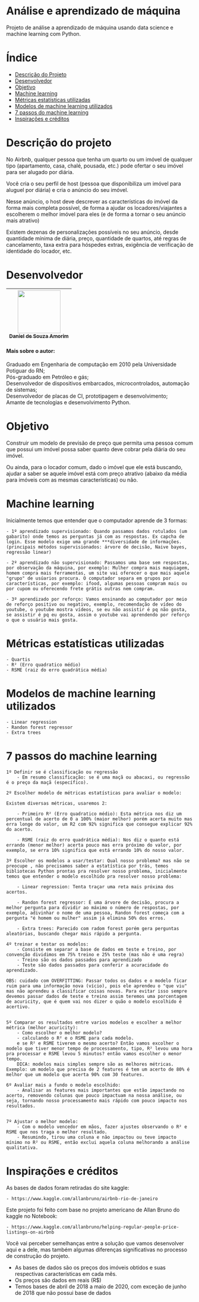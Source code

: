 # Análise e aprendizado de máquina
 Projeto de análise a aprendizado de máquina usando data science e machine learning com Python.


# Índice 

* [Descrição do Projeto](#descrição-do-projeto)
* [Desenvolvedor](#desenvolvedor)
* [Objetivo](#Objetivo)
* [Machine learning](#Machine-learning)
* [Métricas estatísticas utilizadas](#Métricas-estatísticas-utilizadas)
* [Modelos de machine learning utilizados](#Modelos-de-machine-learning-utilizados)
* [7 passos do machine learning](#7-passos-do-machine-learning)
* [Inspirações e créditos](#Inspirações-e-créditos)


# Descrição do projeto

No Airbnb, qualquer pessoa que tenha um quarto ou um imóvel de qualquer tipo (apartamento, casa, chalé, pousada, etc.) pode ofertar o seu imóvel para ser alugado por diária.

Você cria o seu perfil de host (pessoa que disponibiliza um imóvel para aluguel por diária) e cria o anúncio do seu imóvel.

Nesse anúncio, o host deve descrever as características do imóvel da forma mais completa possível, de forma a ajudar os locadores/viajantes a escolherem o melhor imóvel para eles (e de forma a tornar o seu anúncio mais atrativo)

Existem dezenas de personalizações possíveis no seu anúncio, desde quantidade mínima de diária, preço, quantidade de quartos, até regras de cancelamento, taxa extra para hóspedes extras, exigência de verificação de identidade do locador, etc.

# Desenvolvedor

| [<img src="https://user-images.githubusercontent.com/115194365/202005566-f6278b6c-4f75-416f-b01c-e79b8d04f02e.jpg" width=115><br><sub>Daniel de Souza Amorim</sub>](https://github.com/DaniellsamorimGit) |
| :---: | 


#### Mais sobre o autor: <br>
Graduado em Engenharia de computação em 2010 pela Universidade Potiguar do RN;<br>
Pós-graduado em Petróleo e gás;<br>
Desenvolvedor de dispositivos embarcados, microcontrolados, automação de sistemas;<br>
Desenvolvedor de placas de CI, prototipagem e desenvolvimento;<br>
Amante de tecnologias e desenvolvimento Python.<br>

# Objetivo

Construir um modelo de previsão de preço que permita uma pessoa comum que possui um imóvel possa saber quanto deve cobrar pela diária do seu imóvel.

Ou ainda, para o locador comum, dado o imóvel que ele está buscando, ajudar a saber se aquele imóvel está com preço atrativo (abaixo da média para imóveis com as mesmas características) ou não.

# Machine learning

Inicialmente temos que entender que o computador aprende de 3 formas:

    - 1º aprendizado supervisionado: Quando passamos dados rotulados (um gabarito) onde temos as perguntas já com as respostas. Ex capcha de login. Esse modelo exige uma grande ***diversidade de informações. (principais métodos supervisionados: árvore de decisão, Naive bayes, regressão linear)
    
    - 2º aprendizado não supervisionado: Passamos uma base sem respostas, por observação da máquina, por exemplo: Mulher compra mais maquiagem, homem compra mais ferramentas, um site vai oferecer o que mais aquele "grupo" de usúarios procura. O computador separa em grupos por características, por exemplo: ifood, algumas pessoas compram mais ou por cupom ou oferecendo frete grátis outras nem compram.
    
    - 3º aprendizado por reforço: Vamos ensinando ao computador por meio de reforço positivo ou negativo, exemplo, recomendação de vídeo do youtube, o youtube mostra vídeos, se eu não assistir é pq não gosta, se assistir é pq eu gosta, assim o youtube vai aprendendo por reforço o que o usuário mais gosta.

# Métricas estatísticas utilizadas

    - Quartis 
    - R² (Erro quadratico médio)
    - RSME (raiz do erro quadrática média)
    
# Modelos de machine learning utilizados

    - Linear regression
    - Randon forest regressor
    - Extra trees

# 7 passos do machine learning

    1º Definir se é classificação ou regressão 
        - Em resumo classificação: se é uma maçã ou abacaxi, ou regressão é o preço da maçã (específico).
        
    2º Escolher modelo de métricas estatísticas para avaliar o modelo:
    
    Existem diversas métricas, usaremos 2:
    
        - Primeiro R² (Erro quadratico médio): Esta métrica nos diz um percentual de acerto de 0 a 100% (maior melhor) porém acerta muito mas erra longe do valor, um R2 com 92% significa que consegue explicar 92% do acerto.
            
        - RSME (raiz do erro quadrática média): Nos diz o quanto está errando (menor melhor) acerta pouco mas erra próximo do valor, por exemplo, se erra 10% significa que está errando 10% do nosso valor.
            
    3º Escolher os modelos a usar/testar: Qual nosso problema? mas não se preocupe , não precisamos saber a estatística por trás, temos bibliotecas Python prontas pra resolver nosso problema, inicialmente temos que entender o modelo escolhido pra resolver nosso problema:
    
        - Linear regression: Tenta traçar uma reta mais próxima dos acertos.
        
        - Randon forest regressor: É uma árvore de decisão, procura a melhor pergunta para dividir ao máximo o número de respostas, por exemplo, adivinhar o nome de uma pessoa, Randon forest começa com a pergunta "é homem ou mulher" assim já elimina 50% dos erros.
        
        - Extra trees: Parecido com radom forest porém gera perguntas aleatórias, buscando chegar mais rápido a pergunta.
        
    4º treinar e testar os modelos: 
        - Consiste em separar a base de dados em teste e treino, por convenção dividimos em 75% treino e 25% teste (mas não é uma regra)
        - Treino são os dados passados para aprendizado
        - Teste são dados passados para conferir a acuracidade do aprendizado.
        
    OBS: cuidado com OVERFITTING: Passar todos os dados e o modelo ficar ruim para uma informação nova (vício), pois ele aprendeu o "que viu" mas não aprendeu a classificar coisas novas. Para evitar isso sempre devemos passar dados de teste e treino assim teremos uma porcentagem de acuricity, que é quem vai nos dizer o quão o modelo escolhido é acertivo.
    
    
    5º Comparar os resultados entre varios modelos e escolher a melhor métrica (melhor acuricity):
        - Como escolher o melhor modelo?
        - calculando o R² e o RSME para cada modelo.
        e se R² e RSME tiverem o mesmo acerto? Então vamos excolher o modelo que tiver menor tempo de processamento, tipo, R² levou uma hora pra processar e RSME levou 5 minutos? então vamos escolher o menor tempo.
        DICA: modelos mais simples sempre são as melhores métricas. Exemplo: um modelo que precisa de 2 features é tem um acerto de 80% é melhor que um modelo que acerta 90% com 30 features.
    
    6º Avaliar mais a fundo o modelo escolhido:
        - Analisar as features mais importantes que estão impactando no acerto, removendo colunas que pouco impactuam na nossa análise, ou seja, tornando nosso processamento mais rápido com pouco impacto nos resultados.
    
    
    7º Ajustar o melhor modelo:
        - Com o modelo vencedor em mãos, fazer ajustes observando o R² e RSME que nos traga o melhor resultado.
        - Resumindo, tirou uma coluna e não impactou ou teve impacto mínimo no R² ou RSME, então exclui aquela coluna melhorando a análise qualitativa.
    
# Inspirações e créditos

As bases de dados foram retiradas do site kaggle: 

    - https://www.kaggle.com/allanbruno/airbnb-rio-de-janeiro

Este projeto foi feito com base no projeto americano de Allan Bruno do kaggle no Notebook: 

    - https://www.kaggle.com/allanbruno/helping-regular-people-price-listings-on-airbnb

Você vai perceber semelhanças entre a solução que vamos desenvolver aqui e a dele, mas também algumas diferenças significativas no processo de construção do projeto.

- As bases de dados são os preços dos imóveis obtidos e suas respectivas características em cada mês.
- Os preços são dados em reais (R$)
- Temos bases de abril de 2018 a maio de 2020, com exceção de junho de 2018 que não possui base de dados

